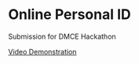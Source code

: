 # Online Personal ID
Submission for DMCE Hackathon

[Video Demonstration](https://youtu.be/sRmd9NGEsZs)
